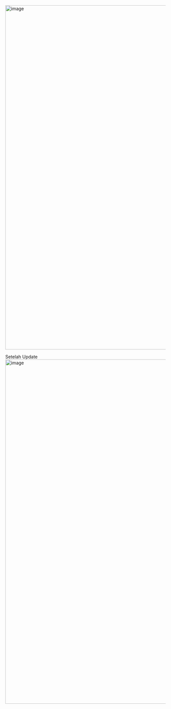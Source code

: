 <img width="1920" height="1080" alt="image" src="https://github.com/user-attachments/assets/c85298c9-6ced-4f21-832f-e45da39efd53" />

Setelah Update
<img width="1920" height="1080" alt="image" src="https://github.com/user-attachments/assets/4f8d229b-d64d-4af0-b2b3-ee3ccc516fa4" />

